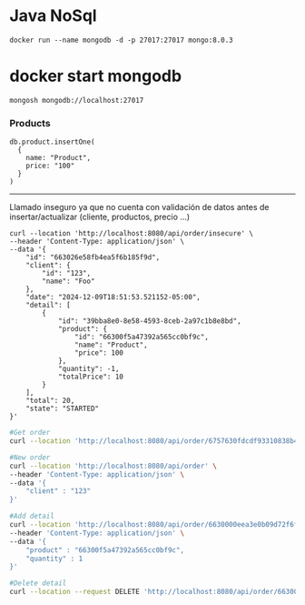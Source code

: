 # Java NoSql

```shell
docker run --name mongodb -d -p 27017:27017 mongo:8.0.3
```

# docker start mongodb 

```shell
mongosh mongodb://localhost:27017
```

### Products
```mongodb-json
db.product.insertOne(
  {
    name: "Product",
    price: "100"
  }
)
```

---

Llamado inseguro ya que no cuenta con validación de datos antes de insertar/actualizar (cliente, productos, precio ...)
```shell
curl --location 'http://localhost:8080/api/order/insecure' \
--header 'Content-Type: application/json' \
--data '{
    "id": "663026e58fb4ea5f6b185f9d",
    "client": {
        "id": "123",
        "name": "Foo"
    },
    "date": "2024-12-09T18:51:53.521152-05:00",
    "detail": [
        {
            "id": "39bba8e0-8e58-4593-8ceb-2a97c1b8e8bd",
            "product": {
                "id": "66300f5a47392a565cc0bf9c",
                "name": "Product",
                "price": 100
            },
            "quantity": -1,
            "totalPrice": 10
        }        
    ],
    "total": 20,
    "state": "STARTED"
}'
```

```sh
#Get order
curl --location 'http://localhost:8080/api/order/6757630fdcdf93310838b4b3'

#New order
curl --location 'http://localhost:8080/api/order' \
--header 'Content-Type: application/json' \
--data '{
    "client" : "123"
}'

#Add detail
curl --location 'http://localhost:8080/api/order/6630000eea3e0b09d72f6f43/detail' \
--header 'Content-Type: application/json' \
--data '{
    "product" : "66300f5a47392a565cc0bf9c",
    "quantity" : 1
}'

#Delete detail
curl --location --request DELETE 'http://localhost:8080/api/order/6630000eea3e0b09d72f6f43/detail/6da38014-bb8a-46c9-b727-fbd801188bba'
```